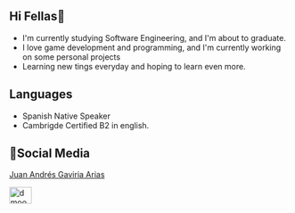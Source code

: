 ## Hi Fellas👋
- I'm currently studying Software Engineering, and I'm about to graduate.
- I love game development and programming, and I'm currently working on some personal projects
- Learning new tings everyday and hoping to learn even more.
  
## Languages
- Spanish Native Speaker
- Cambrigde Certified B2 in english.

## 🤝Social Media
<div class="badge-base LI-profile-badge" data-locale="es_ES" data-size="medium" data-theme="light" data-type="VERTICAL" data-vanity="juan-andrés-gaviria-arias-824736320" data-version="v1"><a class="badge-base__link LI-simple-link" href="https://co.linkedin.com/in/juan-andr%C3%A9s-gaviria-arias-824736320?trk=profile-badge">Juan Andrés Gaviria Arias</a></div>



              

<a href="https://www.instagram.com/juangaviria_23/" target="blank"><img align="center" src="https://raw.githubusercontent.com/rahuldkjain/github-profile-readme-generator/master/src/images/icons/Social/instagram.svg" alt="dmoon19.png" height="30" width="40" /></a>


<!--
Profile picture taken from: <a href="https://www.vecteezy.com/free-vector/"> Vectors by Vecteezy</a>
**jagari5546/jagari5546** is a ✨ _special_ ✨ repository because its `README.md` (this file) appears on your GitHub profile.

Here are some ideas to get you started:

- 🔭 I’m currently working on ...
- 🌱 I’m currently learning ...
- 👯 I’m looking to collaborate on ...
- 🤔 I’m looking for help with ...
- 💬 Ask me about ...
- 📫 How to reach me: ...
- 😄 Pronouns: ...
- ⚡ Fun fact: ...
-->
